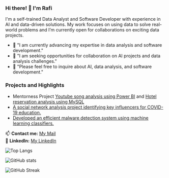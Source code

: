 <!-- # Hi there 👋, I'm Mukhamad Rafi Galih Saputro

## About Me
"I am a dedicated learner actively engaging in the fields of Data Analysis and Software Development. As an AI enthusiast, I enjoy exploring emerging technologies and implementing innovative solutions."

- 🌱 "I am currently advancing my expertise in data analysis and software development."
- 👯 "I am seeking opportunities for collaboration on AI projects and data analysis challenges."
- 💬 "Please feel free to inquire about AI, data analysis, and software development."
- 📫 "To contact me, please reach out via email at rafikerja2401@gmail.com."

## Connect with Me
| [LinkedIn](https://www.linkedin.com/in/rafi2401) | [Twitter](https://twitter.com/rafigantian) | [Kaggle](https://www.kaggle.com/your-kaggle-rafi2401) | [Personal Website](https://www.yourwebsite.com) |

![GitHub stats](https://github-readme-stats.vercel.app/api?username=rafi2401&show_icons=true&theme=radical&count_private=true&hide=contribs)

![Top Langs](https://github-readme-stats.vercel.app/api/top-langs/?username=rafi2401&layout=compact&theme=radical) -->
<!-- ![GitHub Streak](https://streak-stats.demolab.com/?user=rafi2401&theme=radical)
![Contribution Graph](https://activity-graph.herokuapp.com/graph?username=rafi2401&theme=react-dark)
[![Readme Card](https://github-readme-stats.vercel.app/api/pin/?username=rafi2401&repo=nama-repository&theme=radical)](https://github.com/rafi2401/nama-repository)
![GitHub Trophies](https://github-profile-trophy.vercel.app/?username=rafi2401&theme=radical) -->

### Hi there! 👋 I'm Rafi

I'm a self-trained Data Analyst and Software Developer with experience in AI and data-driven solutions. My work focuses on using data to solve real-world problems and I’m currently open for collaborations on exciting data projects.

- 🌱 "I am currently advancing my expertise in data analysis and software development."
- 👯 "I am seeking opportunities for collaboration on AI projects and data analysis challenges."
- 💬 "Please feel free to inquire about AI, data analysis, and software development."

### Projects and Highlights
- Mentorness Project [Youtube song analysis using Power BI](https://github.com/Rafi2401/youtube-song-analysis-with-powerbi) and [Hotel reservation analysis using MySQL](https://github.com/Rafi2401/hotel-reservation-analysis-mysql)
- [A social network analysis project identifying key influencers for COVID-19 education.](https://github.com/rafi2401/twitter-sna-covid19)
- [Developed an efficient malware detection system using machine learning classifiers.](https://github.com/rafi2401/psvm-smo-dekomposisi)

📫 **Contact me:** [My Mail](mailto:rafikerja2401@gmail.com)<br>
💼 **LinkedIn:** [My LinkedIn](https://linkedin.com/in/Rafi2401)


![Top Langs](https://github-readme-stats.vercel.app/api/top-langs/?username=rafi2401&layout=compact&theme=radical)

![GitHub stats](https://github-readme-stats.vercel.app/api?username=rafi2401&show_icons=true&theme=radical&count_private=true&hide=contribs)

![GitHub Streak](https://streak-stats.demolab.com/?user=rafi2401&theme=radical)

<!-- <div style="display: flex; justify-content: space-between;">
<img src="https://github-readme-stats.vercel.app/api?username=rafi2401&show_icons=true&theme=dark&count_private=true" alt="Rafi2401 GitHub Stats" style="width: 40%; height: auto;" />
<img src="https://github-readme-streak-stats.herokuapp.com/?user=rafi2401&theme=dark" alt="Rafi2401 Streak Stats" style="width: 40%; height: auto;" />
</div>

<div style="margin-top: 10px;">
  <img src="https://github-readme-stats.vercel.app/api/top-langs/?username=Rafi2401&layout=compact&theme=dark" alt="Top Languages" style="width: 48%;" />
</div> -->
